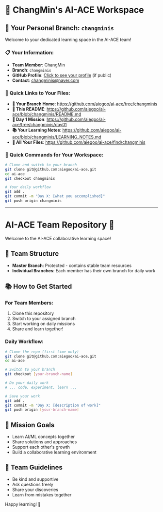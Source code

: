 # 👋 ChangMin's AI-ACE Workspace

## 🎯 **Your Personal Branch: `changminis`**
Welcome to your dedicated learning space in the AI-ACE team!

### 📋 **Your Information:**
- **Team Member**: ChangMin 
- **Branch**: `changminis`
- **GitHub Profile**: [Click to see your profile](https://github.com/changminis) (if public)
- **Contact**: changminis@naver.com

### 🔗 **Quick Links to Your Files:**
- **📁 Your Branch Home**: https://github.com/aiegoo/ai-ace/tree/changminis
- **📝 This README**: https://github.com/aiegoo/ai-ace/blob/changminis/README.md
- **🐔 Day 1 Mission**: https://github.com/aiegoo/ai-ace/tree/changminis/day01
- **📚 Your Learning Notes**: https://github.com/aiegoo/ai-ace/blob/changminis/LEARNING_NOTES.md
- **🎯 All Your Files**: https://github.com/aiegoo/ai-ace/find/changminis

### 🚀 **Quick Commands for Your Workspace:**
```bash
# Clone and switch to your branch
git clone git@github.com:aiegoo/ai-ace.git
cd ai-ace
git checkout changminis

# Your daily workflow
git add .
git commit -m "Day X: [what you accomplished]"
git push origin changminis
```

---

# AI-ACE Team Repository 🚀

Welcome to the AI-ACE collaborative learning space!

## 👥 Team Structure
- **Master Branch**: Protected - contains stable team resources
- **Individual Branches**: Each member has their own branch for daily work

## 📚 How to Get Started

### For Team Members:
1. Clone this repository
2. Switch to your assigned branch
3. Start working on daily missions
4. Share and learn together!

### Daily Workflow:
```bash
# Clone the repo (first time only)
git clone git@github.com:aiegoo/ai-ace.git
cd ai-ace

# Switch to your branch
git checkout [your-branch-name]

# Do your daily work
# ... code, experiment, learn ...

# Save your work
git add .
git commit -m "Day X: [description of work]"
git push origin [your-branch-name]
```

## 🎯 Mission Goals
- Learn AI/ML concepts together
- Share solutions and approaches
- Support each other's growth
- Build a collaborative learning environment

## 🤝 Team Guidelines
- Be kind and supportive
- Ask questions freely
- Share your discoveries
- Learn from mistakes together

Happy learning! 🎉
